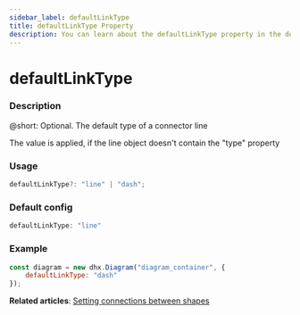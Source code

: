 ```yaml
---
sidebar_label: defaultLinkType
title: defaultLinkType Property
description: You can learn about the defaultLinkType property in the documentation of the DHTMLX JavaScript Diagram library. Browse developer guides and API reference, try out code examples and live demos, and download a free 30-day evaluation version of DHTMLX Diagram.
---
```


# defaultLinkType

### Description

@short: Optional. The default type of a connector line

The value is applied, if the line object doesn't contain the "type" property

### Usage

~~~js
defaultLinkType?: "line" | "dash";
~~~

### Default config

~~~js
defaultLinkType: "line" 
~~~

### Example

~~~js
const diagram = new dhx.Diagram("diagram_container", { 
    defaultLinkType: "dash"
});
~~~

**Related articles**: [Setting connections between shapes](../../../lines/index/#setting-connections-between-shapes)
